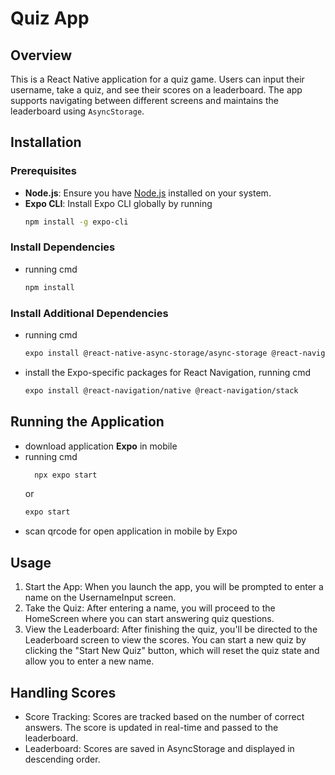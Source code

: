 # Quiz App

## Overview

This is a React Native application for a quiz game. Users can input their username, take a quiz, and see their scores on a leaderboard. The app supports navigating between different screens and maintains the leaderboard using `AsyncStorage`.

## Installation

### Prerequisites

- **Node.js**: Ensure you have [Node.js](https://nodejs.org/) installed on your system.
- **Expo CLI**: Install Expo CLI globally by running  
    ```sh
    npm install -g expo-cli
    ```

### Install Dependencies
- running cmd 
    ```sh
    npm install
    ```
 
### Install Additional Dependencies
- running cmd 
    ```sh
    expo install @react-native-async-storage/async-storage @react-navigation/native @react-navigation/stack react-native-safe-area-context react-native-screens
    ```
- install the Expo-specific packages for React Navigation, running cmd
    ```sh
    expo install @react-navigation/native @react-navigation/stack
    ```


## Running the Application
- download application **Expo** in mobile
- running cmd 
  ```sh
    npx expo start
  ```
  or 
    ```sh
    expo start
    ```
- scan qrcode for open application in mobile by Expo

## Usage
1. Start the App: When you launch the app, you will be prompted to enter a name on the UsernameInput screen.
2. Take the Quiz: After entering a name, you will proceed to the HomeScreen where you can start answering quiz questions.
3. View the Leaderboard: After finishing the quiz, you'll be directed to the Leaderboard screen to view the scores. You can start a new quiz by clicking the "Start New Quiz" button, which will reset the quiz state and allow you to enter a new name.

## Handling Scores
- Score Tracking: Scores are tracked based on the number of correct answers. The score is updated in real-time and passed to the leaderboard.
- Leaderboard: Scores are saved in AsyncStorage and displayed in descending order.
